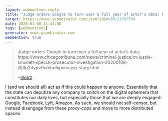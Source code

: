 ```yaml
---
layout: webmention-reply
title: "Judge orders Google to turn over a full year of actor’s data: https://www.chicagotribune.com/news/criminal-justice/ct-jussie-smollett-special-prosecutor-investigation-20200108-j3j3p2dypvf5vbbo5jpxrvcjsq-story.html"
target: https://news.ycombinator.com/item?id&#x3D;21997594
date: 2020-01-08 21:44:08
tags: [webmentions]
generator: news.ycombinator.com
webmention: true
---
```





<blockquote class="p-in-reply-to h-cite external-citation">
  <p class="p-content">Judge orders Google to turn over a full year of actor’s data: https://www.chicagotribune.com/news/criminal-justice/ct-jussie-smollett-special-prosecutor-investigation-20200108-j3j3p2dypvf5vbbo5jpxrvcjsq-story.html</p>
  <cite class="p-author">‒<a href="https://news.ycombinator.com/item?id&#x3D;21997441"
    rel="nofollow external noopener" target="_blank">nkurz</a>
  </cite>
</blockquote>
I (and we should all) act as if this could happen to anyone. Essentially that the state can deputize any company to snitch on the digital ephemera that constitutes our daily lives, but especially those that we are deeply engaged: Google, Facebook, Lyft, Amazon. As such, we should not self-censor, but instead disengage from these proxy-cops and move to more distributed spaces.


